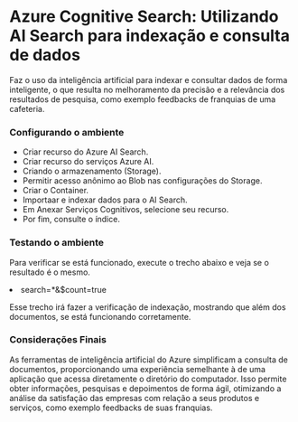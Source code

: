 <h1>Azure Cognitive Search: Utilizando AI Search para indexação e consulta de dados</h1>
<p>Faz o uso da inteligência artificial para indexar e consultar dados de forma inteligente, o que resulta no melhoramento da precisão e a relevância dos resultados de pesquisa, como exemplo feedbacks de franquias de uma cafeteria.

<h3>Configurando o ambiente</h3>

<ul>
    <li>Criar recurso do Azure AI Search.</li>
    <li>Criar recurso do serviços Azure AI.</li>
    <li>Criando o armazenamento (Storage).</li>
    <li>Permitir acesso anônimo ao Blob nas configurações do Storage.</li>
    <li>Criar o Container.</li>
    <li> Importaar e indexar dados para o AI Search.</li>
    <li> Em Anexar Serviços Cognitivos, selecione seu recurso.</li>
    <li>Por fim, consulte o índice.</li>
</ul>

<h3>Testando o ambiente</h3>
<p>Para verificar se está funcionado, execute o trecho abaixo e veja se o resultado é o mesmo.</p>
<li>search=*&$count=true</li>
<p>Esse trecho irá fazer a verificação de indexação, mostrando que além dos documentos, se está funcionando corretamente.</p>

<h3>Considerações Finais</h3>

<p>As ferramentas de inteligência artificial do Azure simplificam a consulta de documentos, proporcionando uma experiência semelhante à de uma aplicação que acessa diretamente o diretório do computador. Isso permite obter informações, pesquisas e depoimentos de forma ágil, otimizando a análise da satisfação das empresas com relação a seus produtos e serviços, como exemplo feedbacks de suas franquias.</p>






























<p>    </p>
<p>    </p>
<p>    </p>
<p>    </p>
<p>    </p>
<p>    </p>
<p>    </p>
<p>    </p>
<p>    </p>